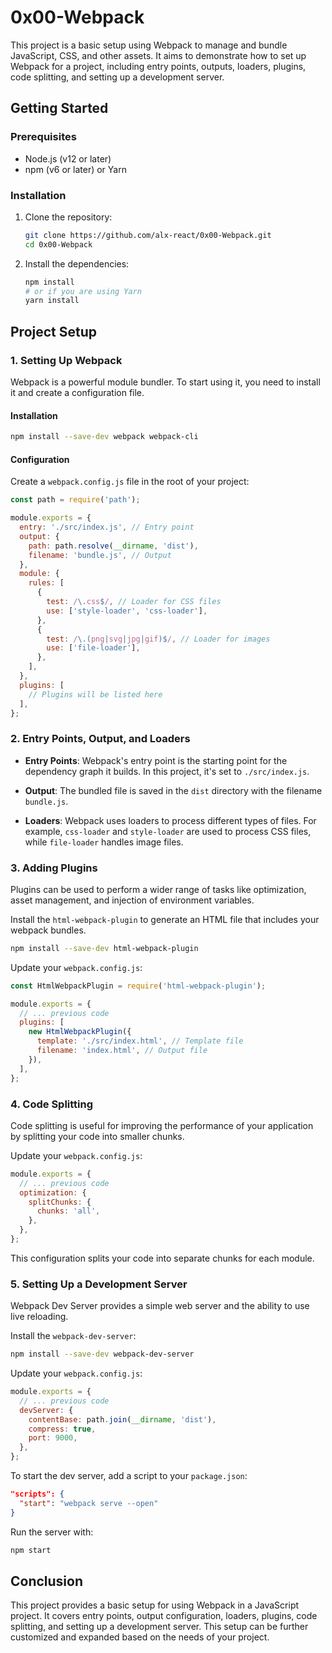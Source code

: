 # 0x00-Webpack

This project is a basic setup using Webpack to manage and bundle JavaScript, CSS, and other assets. It aims to demonstrate how to set up Webpack for a project, including entry points, outputs, loaders, plugins, code splitting, and setting up a development server.

## Getting Started

### Prerequisites

- Node.js (v12 or later)
- npm (v6 or later) or Yarn

### Installation

1. Clone the repository:

   ```bash
   git clone https://github.com/alx-react/0x00-Webpack.git
   cd 0x00-Webpack
   ```

2. Install the dependencies:

   ```bash
   npm install
   # or if you are using Yarn
   yarn install
   ```

## Project Setup

### 1. Setting Up Webpack

Webpack is a powerful module bundler. To start using it, you need to install it and create a configuration file.

#### Installation

```bash
npm install --save-dev webpack webpack-cli
```

#### Configuration

Create a `webpack.config.js` file in the root of your project:

```javascript
const path = require('path');

module.exports = {
  entry: './src/index.js', // Entry point
  output: {
    path: path.resolve(__dirname, 'dist'),
    filename: 'bundle.js', // Output
  },
  module: {
    rules: [
      {
        test: /\.css$/, // Loader for CSS files
        use: ['style-loader', 'css-loader'],
      },
      {
        test: /\.(png|svg|jpg|gif)$/, // Loader for images
        use: ['file-loader'],
      },
    ],
  },
  plugins: [
    // Plugins will be listed here
  ],
};
```

### 2. Entry Points, Output, and Loaders

- **Entry Points**: Webpack's entry point is the starting point for the dependency graph it builds. In this project, it's set to `./src/index.js`.

- **Output**: The bundled file is saved in the `dist` directory with the filename `bundle.js`.

- **Loaders**: Webpack uses loaders to process different types of files. For example, `css-loader` and `style-loader` are used to process CSS files, while `file-loader` handles image files.

### 3. Adding Plugins

Plugins can be used to perform a wider range of tasks like optimization, asset management, and injection of environment variables.

Install the `html-webpack-plugin` to generate an HTML file that includes your webpack bundles.

```bash
npm install --save-dev html-webpack-plugin
```

Update your `webpack.config.js`:

```javascript
const HtmlWebpackPlugin = require('html-webpack-plugin');

module.exports = {
  // ... previous code
  plugins: [
    new HtmlWebpackPlugin({
      template: './src/index.html', // Template file
      filename: 'index.html', // Output file
    }),
  ],
};
```

### 4. Code Splitting

Code splitting is useful for improving the performance of your application by splitting your code into smaller chunks.

Update your `webpack.config.js`:

```javascript
module.exports = {
  // ... previous code
  optimization: {
    splitChunks: {
      chunks: 'all',
    },
  },
};
```

This configuration splits your code into separate chunks for each module.

### 5. Setting Up a Development Server

Webpack Dev Server provides a simple web server and the ability to use live reloading.

Install the `webpack-dev-server`:

```bash
npm install --save-dev webpack-dev-server
```

Update your `webpack.config.js`:

```javascript
module.exports = {
  // ... previous code
  devServer: {
    contentBase: path.join(__dirname, 'dist'),
    compress: true,
    port: 9000,
  },
};
```

To start the dev server, add a script to your `package.json`:

```json
"scripts": {
  "start": "webpack serve --open"
}
```

Run the server with:

```bash
npm start
```

## Conclusion

This project provides a basic setup for using Webpack in a JavaScript project. It covers entry points, output configuration, loaders, plugins, code splitting, and setting up a development server. This setup can be further customized and expanded based on the needs of your project.